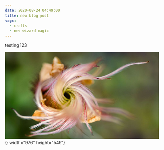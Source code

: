 ```yaml
---
date: 2020-08-24 04:49:00
title: new blog post
tags:
  - crafts
  - new wizard magic
---
```


testing 123

![](/uploads/new-blog-post/-103585467-1-adb-dryas---anne-d-bjorkman--mountain-avens.jpg){: width="976" height="549"}